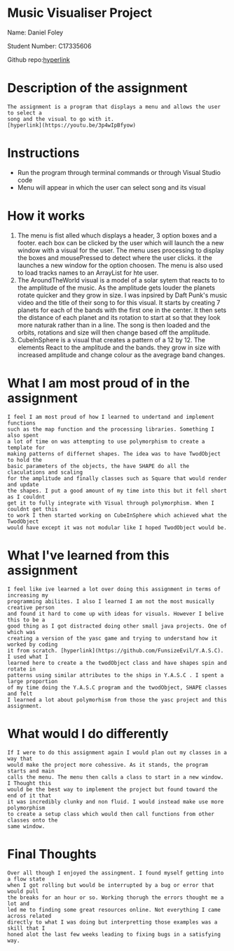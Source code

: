 # Music Visualiser Project

Name: Daniel Foley

Student Number: C17335606

Github repo:[hyperlink](https://github.com/FunsizeEvil/MusicVisuals)


# Description of the assignment
	The assignment is a program that displays a menu and allows the user to select a 
	song and the visual to go with it. 
	[hyperlink](https://youtu.be/3p4wIpBfyow)

# Instructions
- 	Run the program through terminal commands or through Visual Studio code
- 	Menu will appear in which the user can select song and its visual

# How it works
1. 	The menu is fist alled whuch displays a header, 3 option boxes and a footer.
	each box can be clicked by the user which will launch the a new window with
	a visual for the user. The menu uses processing to display the boxes and
	mousePressed to detect where the user clicks. it the launches a new window
	for the option choosen. The menu is also used to load tracks names to an
	ArrayList for hte user.
 2. The AroundTheWorld visual is a model of a solar sytem that reacts to to
	the amplitude of the music. As the amplitude gets louder the planets
	rotate quicker and they grow in size. I was inpsired by Daft Punk's 
	music video and the title of their song to for this visual. It starts
	by creating 7 planets for each of the bands with the first one in the 
	center. It then sets the distance of each planet and its rotation to start
	at so that they look more naturak rather than in a line. The song is then 
	loaded and the orbits, rotations and size will then change based off the
	amplitude.
3. 	CubeInSphere is a visual that creates a pattern of a 12 by 12. The elements
	React to the amplitude and the bands. they grow in size with increased amplitude 
	and change colour as the avegrage band changes.


# What I am most proud of in the assignment
	I feel I am most proud of how I learned to undertand and implement functions 
	such as the map function and the processing libraries. Something I also spent
	a lot of time on was attempting to use polymorphism to create a template for 
	making patterns of differnet shapes. The idea was to have TwodObject to hold the 
	basic parameters of the objects, the have SHAPE do all the claculations and scaling
	for the amplitude and finally classes such as Square that would render and update 
	the shapes. I put a good amount of my time into this but it fell short as I couldnt
	get it to fully integrate with Visual through polymorphism. When I couldnt get this 
	to work I then started working on CubeInSphere which achieved what the TwodObject 
	would have except it was not modular like I hoped TwodObject would be.

# What I've learned from this assignment
	I feel like ive learned a lot over doing this assignment in terms of increasing my
	programming abilites. I also I learned I am not the most musically creative person
	and found it hard to come up with ideas for visuals. However I belive this to be a
	good thing as I got distracted doing other small java projects. One of which was 
	creating a version of the yasc game and trying to understand how it worked by coding
	it from scratch. [hyperlink](https://github.com/FunsizeEvil/Y.A.S.C). I used what I 
	learned here to create a the twodObject class and have shapes spin and rotate in 
	patterns using similar attributes to the ships in Y.A.S.C . I spent a large proportion
	of my time doing the Y.A.S.C program and the twodObject, SHAPE classes and felt
	I learned a lot about polymorhism from those the yasc project and this assignment.

# What would I do differently
	If I were to do this assignment again I would plan out my classes in a way that 
	would make the project more cohessive. As it stands, the program starts and main 
	calls the menu. The menu then calls a class to start in a new window. I Thought this
	would be the best way to implement the project but found toward the end of it that 
	it was incredibly clunky and non fluid. I would instead make use more polymorphism
	to create a setup class which would then call functions from other classes onto the 
	same window. 

# Final Thoughts
	Over all though I enjoyed the assingment. I found myself getting into a flow state
	when I got rolling but would be interrupted by a bug or error that would pull 
	the breaks for an hour or so. Working thorugh the errors thought me a lot and 
	led me to finding some great resources online. Not everything I came across related
	directly to what I was doing but interpretting those examples was a skill that I
	honed alot the last few weeks leading to fixing bugs in a satisfying way.



